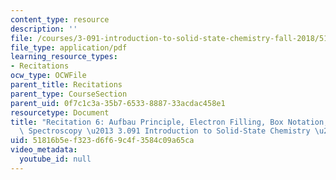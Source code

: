 ```yaml
---
content_type: resource
description: ''
file: /courses/3-091-introduction-to-solid-state-chemistry-fall-2018/51816b5ef323d6f69c4f3584c09a65ca_MIT3_091F18_REC6.pdf
file_type: application/pdf
learning_resource_types:
- Recitations
ocw_type: OCWFile
parent_title: Recitations
parent_type: CourseSection
parent_uid: 0f7c1c3a-35b7-6533-8887-33acdac458e1
resourcetype: Document
title: "Recitation 6: Aufbau Principle, Electron Filling, Box Notation, and Photoelectron\
  \ Spectroscopy \u2013 3.091 Introduction to Solid-State Chemistry \u2013 Fall 2018"
uid: 51816b5e-f323-d6f6-9c4f-3584c09a65ca
video_metadata:
  youtube_id: null
---
```

